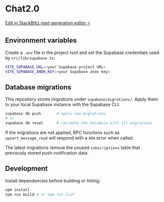 # Chat2.0

[Edit in StackBlitz next generation editor ⚡️](https://stackblitz.com/~/github.com/Tayler01/Chat2.0)

## Environment variables

Create a `.env` file in the project root and set the Supabase credentials used by `src/lib/supabase.ts`:

```bash
VITE_SUPABASE_URL=<your Supabase project URL>
VITE_SUPABASE_ANON_KEY=<your Supabase anon key>
```

## Database migrations

This repository stores migrations under `supabase/migrations/`. Apply them to your local Supabase instance with the Supabase CLI:

```bash
supabase db push       # apply new migrations
# or
supabase db reset      # recreate the database with all migrations
```

If the migrations are not applied, RPC functions such as `upsert_message_read` will respond with a `404` error when called.

The latest migrations remove the unused `subscriptions` table that previously stored push-notification data.

## Development

Install dependencies before building or linting:

```bash
npm install
npm run build # or npm run lint
```

